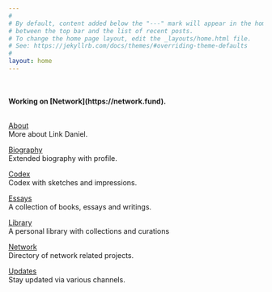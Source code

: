 ```yaml
---
#
# By default, content added below the "---" mark will appear in the home page
# between the top bar and the list of recent posts.
# To change the home page layout, edit the _layouts/home.html file.
# See: https://jekyllrb.com/docs/themes/#overriding-theme-defaults
#
layout: home
---
```


<br>
<br>
<b>Working on [Network](https://network.fund).</b>
<br>
<br>

[About](/about)
<br>
More about Link Daniel.

[Biography](/biography)
<br>
Extended biography with profile.

[Codex](/codex)
<br>
Codex with sketches and impressions.

[Essays](/essays)
<br>
A collection of books, essays and writings.

[Library](/library)
<br>
A personal library with collections and curations

[Network](https://network.com.de)
<br>
Directory of network related projects.

[Updates](/updates)
<br>
Stay updated via various channels.

<br>
<br>
<br>

